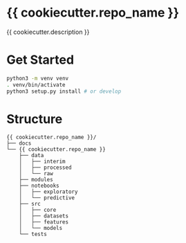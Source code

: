 # {{ cookiecutter.repo_name }}
{{ cookiecutter.description }}

# Get Started 

```bash
python3 -m venv venv 
. venv/bin/activate
python3 setup.py install # or develop
```


# Structure 
```text
{{ cookiecutter.repo_name }}/
├── docs
└── {{ cookiecutter.repo_name }}
    ├── data
    │   ├── interim
    │   ├── processed
    │   └── raw
    ├── modules
    ├── notebooks
    │   ├── exploratory
    │   └── predictive
    ├── src
    │   ├── core
    │   ├── datasets
    │   ├── features
    │   └── models
    └── tests
```